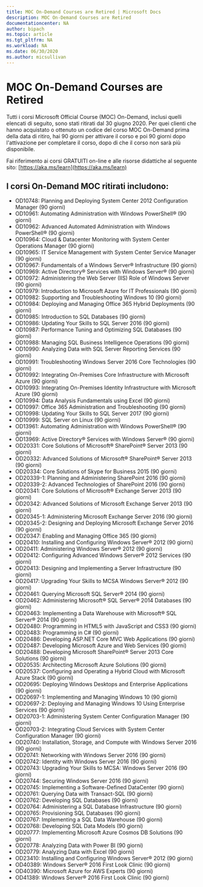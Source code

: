 ```yaml
---
title: MOC On-Demand Courses are Retired | Microsoft Docs
description: MOC On-Demand Courses are Retired 
documentationcenter: NA 
author: bipach
ms.topic: article
ms.tgt_pltfrm: NA
ms.workload: NA
ms.date: 06/30/2020
ms.author: micsullivan
---
```

# MOC On-Demand Courses are Retired

Tutti i corsi Microsoft Official Course (MOC) On-Demand, inclusi quelli elencati di seguito, sono stati ritirati dal 30 giugno 2020.  Per quei clienti che hanno acquistato o ottenuto un codice del corso MOC On-Demand prima della data di ritiro, hai 90 giorni per attivare il corso e poi 90 giorni dopo l'attivazione per completare il corso, dopo di che il corso non sarà più disponibile.

Fai riferimento ai corsi GRATUITI on-line e alle risorse didattiche al seguente sito: [https://aka.ms/learn](https://aka.ms/learn)

## I corsi On-Demand MOC ritirati includono:

- OD10748: Planning and Deploying System Center 2012 Configuration Manager (90 giorni)
- OD10961: Automating Administration with Windows PowerShell® (90 giorni)
- OD10962: Advanced Automated Administration with Windows PowerShell® (90 giorni)  
- OD10964: Cloud & Datacenter Monitoring with System Center Operations Manager (90 giorni)  
- OD10965: IT Service Management with System Center Service Manager (90 giorni)  
- OD10967: Fundamentals of a Windows Server® Infrastructure (90 giorni)  
- OD10969: Active Directory® Services with Windows Server® (90 giorni)  
- OD10972: Administering the Web Server (IIS) Role of Windows Server (90 giorni)  
- OD10979: Introduction to Microsoft Azure for IT Professionals (90 giorni)  
- OD10982: Supporting and Troubleshooting Windows 10 (90 giorni)  
- OD10984: Deploying and Managing Office 365 Hybrid Deployments (90 giorni)  
- OD10985: Introduction to SQL Databases (90 giorni)  
- OD10986: Updating Your Skills to SQL Server 2016 (90 giorni)  
- OD10987: Performance Tuning and Optimizing SQL Databases (90 giorni)  
- OD10988: Managing SQL Business Intelligence Operations (90 giorni)  
- OD10990: Analyzing Data with SQL Server Reporting Services (90 giorni)  
- OD10991: Troubleshooting Windows Server 2016 Core Technologies (90 giorni)  
- OD10992: Integrating On-Premises Core Infrastructure with Microsoft Azure (90 giorni)  
- OD10993: Integrating On-Premises Identity Infrastructure with Microsoft Azure (90 giorni)  
- OD10994: Data Analysis Fundamentals using Excel (90 giorni)  
- OD10997: Office 365 Administration and Troubleshooting (90 giorni)  
- OD10998: Updating Your Skills to SQL Server 2017 (90 giorni)  
- OD10999: SQL Server on Linux (90 giorni)  
- OD13961: Automating Administration with Windows PowerShell® (90 giorni)  
- OD13969: Active Directory® Services with Windows Server® (90 giorni)  
- OD20331: Core Solutions of Microsoft® SharePoint® Server 2013 (90 giorni)  
- OD20332: Advanced Solutions of Microsoft® SharePoint® Server 2013 (90 giorni)  
- OD20334: Core Solutions of Skype for Business 2015 (90 giorni)  
- OD20339-1: Planning and Administering SharePoint 2016 (90 giorni)  
- OD20339-2: Advanced Technologies of SharePoint 2016 (90 giorni)  
- OD20341: Core Solutions of Microsoft® Exchange Server 2013 (90 giorni)  
- OD20342: Advanced Solutions of Microsoft Exchange Server 2013 (90 giorni)  
- OD20345-1: Administering Microsoft Exchange Server 2016 (90 giorni)  
- OD20345-2: Designing and Deploying Microsoft Exchange Server 2016 (90 giorni)  
- OD20347: Enabling and Managing Office 365 (90 giorni)  
- OD20410: Installing and Configuring Windows Server® 2012 (90 giorni)  
- OD20411: Administering Windows Server® 2012 (90 giorni)  
- OD20412: Configuring Advanced Windows Server® 2012 Services (90 giorni)  
- OD20413: Designing and Implementing a Server Infrastructure (90 giorni)  
- OD20417: Upgrading Your Skills to MCSA Windows Server® 2012 (90 giorni)  
- OD20461: Querying Microsoft SQL Server® 2014 (90 giorni)  
- OD20462: Administering Microsoft® SQL Server® 2014 Databases (90 giorni)  
- OD20463: Implementing a Data Warehouse with Microsoft® SQL Server® 2014 (90 giorni)  
- OD20480: Programming in HTML5 with JavaScript and CSS3 (90 giorni)  
- OD20483: Programming in C# (90 giorni)  
- OD20486: Developing ASP.NET Core MVC Web Applications (90 giorni)  
- OD20487: Developing Microsoft Azure and Web Services (90 giorni)  
- OD20488: Developing Microsoft SharePoint® Server 2013 Core Solutions (90 giorni)  
- OD20535: Architecting Microsoft Azure Solutions (90 giorni)  
- OD20537: Configuring and Operating a Hybrid Cloud with Microsoft Azure Stack (90 giorni)  
- OD20695: Deploying Windows Desktops and Enterprise Applications (90 giorni)  
- OD20697-1: Implementing and Managing Windows 10 (90 giorni)  
- OD20697-2: Deploying and Managing Windows 10 Using Enterprise Services (90 giorni)  
- OD20703-1: Administering System Center Configuration Manager (90 giorni)  
- OD20703-2: Integrating Cloud Services with System Center Configuration Manager (90 giorni)  
- OD20740: Installation, Storage, and Compute with Windows Server 2016 (90 giorni)  
- OD20741: Networking with Windows Server 2016 (90 giorni)  
- OD20742: Identity with Windows Server 2016 (90 giorni)  
- OD20743: Upgrading Your Skills to MCSA: Windows Server 2016 (90 giorni)  
- OD20744: Securing Windows Server 2016 (90 giorni)  
- OD20745: Implementing a Software-Defined DataCenter (90 giorni)  
- OD20761: Querying Data with Transact-SQL (90 giorni)  
- OD20762: Developing SQL Databases (90 giorni)  
- OD20764: Administering a SQL Database Infrastructure (90 giorni)  
- OD20765: Provisioning SQL Databases (90 giorni)  
- OD20767: Implementing a SQL Data Warehouse (90 giorni)  
- OD20768: Developing SQL Data Models (90 giorni)  
- OD20777: Implementing Microsoft Azure Cosmos DB Solutions (90 giorni)  
- OD20778: Analyzing Data with Power BI (90 giorni)  
- OD20779: Analyzing Data with Excel (90 giorni)  
- OD23410: Installing and Configuring Windows Server® 2012 (90 giorni)  
- OD40389: Windows Server® 2016 First Look Clinic (90 giorni)  
- OD40390: Microsoft Azure for AWS Experts (90 giorni)  
- OD41389: Windows Server® 2016 First Look Clinic (90 giorni)  
